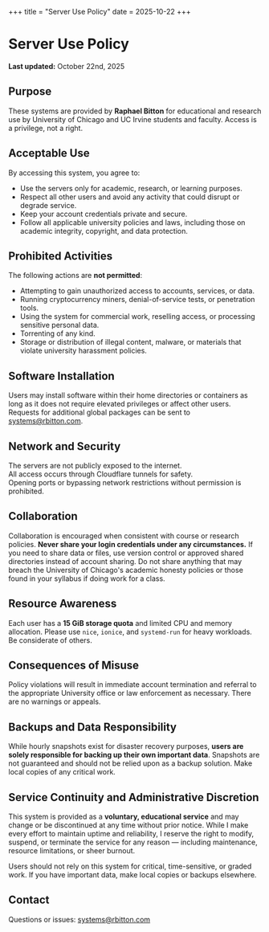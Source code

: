 +++
title = "Server Use Policy"
date = 2025-10-22
+++

# Server Use Policy

**Last updated:** October 22nd, 2025

## Purpose
These systems are provided by **Raphael Bitton** for educational and research use by University of Chicago and UC Irvine students and faculty. Access is a privilege, not a right.

## Acceptable Use
By accessing this system, you agree to:

- Use the servers only for academic, research, or learning purposes.
- Respect all other users and avoid any activity that could disrupt or degrade service.
- Keep your account credentials private and secure.
- Follow all applicable university policies and laws, including those on academic integrity, copyright, and data protection.

## Prohibited Activities
The following actions are **not permitted**:

- Attempting to gain unauthorized access to accounts, services, or data.
- Running cryptocurrency miners, denial-of-service tests, or penetration tools.
- Using the system for commercial work, reselling access, or processing sensitive personal data.
- Torrenting of any kind.
- Storage or distribution of illegal content, malware, or materials that violate university harassment policies.

## Software Installation
Users may install software within their home directories or containers as long as it does not require elevated privileges or affect other users.  
Requests for additional global packages can be sent to [systems@rbitton.com](mailto:systems@rbitton.com).

## Network and Security
The servers are not publicly exposed to the internet.  
All access occurs through Cloudflare tunnels for safety.  
Opening ports or bypassing network restrictions without permission is prohibited.

## Collaboration
Collaboration is encouraged when consistent with course or research policies.
**Never share your login credentials under any circumstances.** If you need to share data or files, use version control or approved shared directories instead of account sharing.
Do not share anything that may breach the University of Chicago's academic honesty policies or those found in your syllabus if doing work for a class.

## Resource Awareness
Each user has a **15 GiB storage quota** and limited CPU and memory allocation. Please use `nice`, `ionice`, and `systemd-run` for heavy workloads. Be considerate of others.

## Consequences of Misuse
Policy violations will result in immediate account termination and referral to the appropriate University office or law enforcement as necessary. There are no warnings or appeals.

## Backups and Data Responsibility
While hourly snapshots exist for disaster recovery purposes, **users are solely responsible for backing up their own important data**. Snapshots are not guaranteed and should not be relied upon as a backup solution. Make local copies of any critical work.

## Service Continuity and Administrative Discretion
This system is provided as a **voluntary, educational service** and may change or be discontinued at any time without prior notice.
While I make every effort to maintain uptime and reliability, I reserve the right to modify, suspend, or terminate the service for any reason — including maintenance, resource limitations, or sheer burnout.

Users should not rely on this system for critical, time-sensitive, or graded work.
If you have important data, make local copies or backups elsewhere.

## Contact
Questions or issues: [systems@rbitton.com](mailto:systems@rbitton.com)
